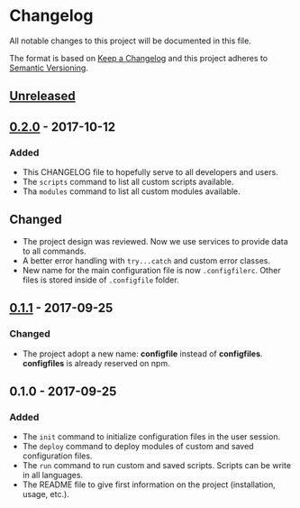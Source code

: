 # Changelog
All notable changes to this project will be documented in this file.

The format is based on [Keep a Changelog](http://keepachangelog.com/en/1.0.0/)
and this project adheres to [Semantic Versioning](http://semver.org/spec/v2.0.0.html).

## [Unreleased]

## [0.2.0] - 2017-10-12
### Added
- This CHANGELOG file to hopefully serve to all developers and users.
- The `scripts` command to list all custom scripts available.
- Tha `modules` command to list all custom modules available.

## Changed
- The project design was reviewed. Now we use services to provide data to all commands.
- A better error handling with `try...catch` and custom error classes.
- New name for the main configuration file is now `.configfilerc`. Other files is stored
  inside of `.configfile` folder.

## [0.1.1] - 2017-09-25
### Changed
- The project adopt a new name: **configfile** instead of **configfiles**.
  **configfiles** is already reserved on npm.

## 0.1.0 - 2017-09-25
### Added
- The `init` command to initialize configuration files in the user session.
- The `deploy` command to deploy modules of custom and saved configuration files.
- The `run` command to run custom and saved scripts. Scripts can be write in all languages.
- The README file to give first information on the project (installation, usage, etc.).

[Unreleased]: https://github.com/Mindsers/configfile/tree/develop
[0.2.0]: https://github.com/Mindsers/configfile/tree/0.2.0
[0.1.1]: https://github.com/Mindsers/configfile/tree/0.1.1
[0.1.0]: https://github.com/Mindsers/configfile/tree/0.1.0
